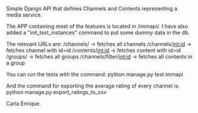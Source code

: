 Simple Django API that defines Channels and Contents representing a media service.

The APP containing most of the features is located in /immapi/.
I have also added a "init_test_instances" command to put some dummy data in the db.

The relevant URLs are:
  /channels/ -> fetches all channels
  /channels/<int:id> -> fetches channel with id=id
  /contents/<int:id> -> fetches content with id=id
  /groups/ -> fetches all groups
  /channels/filter/<int:id> -> fetches all contents in a group

You can run the tests with the command:
python manage.py test immapi

And the command for exporting the average rating of every channel is:
python manage.py export_ratings_to_csv

Carla Enrique.
